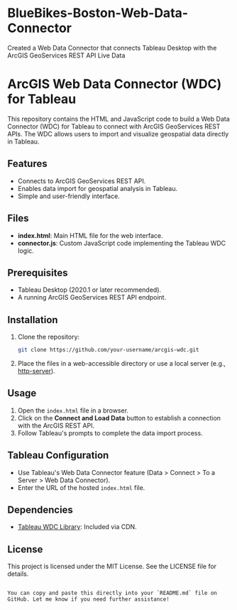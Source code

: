 # BlueBikes-Boston-Web-Data-Connector
Created a Web Data Connector that connects Tableau Desktop with the ArcGIS GeoServices REST API Live Data

# ArcGIS Web Data Connector (WDC) for Tableau

This repository contains the HTML and JavaScript code to build a Web Data Connector (WDC) for Tableau to connect with ArcGIS GeoServices REST APIs. The WDC allows users to import and visualize geospatial data directly in Tableau.

## Features
- Connects to ArcGIS GeoServices REST API.
- Enables data import for geospatial analysis in Tableau.
- Simple and user-friendly interface.

## Files
- **index.html**: Main HTML file for the web interface.
- **connector.js**: Custom JavaScript code implementing the Tableau WDC logic.

## Prerequisites
- Tableau Desktop (2020.1 or later recommended).
- A running ArcGIS GeoServices REST API endpoint.

## Installation
1. Clone the repository:
   ```bash
   git clone https://github.com/your-username/arcgis-wdc.git
   ```
2. Place the files in a web-accessible directory or use a local server (e.g., [http-server](https://www.npmjs.com/package/http-server)).

## Usage
1. Open the `index.html` file in a browser.
2. Click on the **Connect and Load Data** button to establish a connection with the ArcGIS REST API.
3. Follow Tableau's prompts to complete the data import process.

## Tableau Configuration
- Use Tableau's Web Data Connector feature (Data > Connect > To a Server > Web Data Connector).
- Enter the URL of the hosted `index.html` file.

## Dependencies
- [Tableau WDC Library](https://tableau.github.io/webdataconnector/): Included via CDN.

## License
This project is licensed under the MIT License. See the LICENSE file for details.
```

You can copy and paste this directly into your `README.md` file on GitHub. Let me know if you need further assistance!
